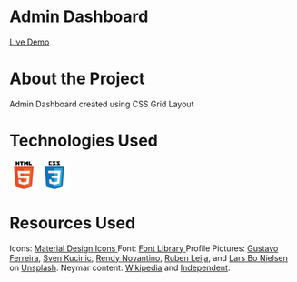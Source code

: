 # Admin Dashboard
<a href="https://luaroxy.github.io/admin-dashboard/">Live Demo </a>

# About the Project
Admin Dashboard created using CSS Grid Layout

# Technologies Used
<img src="https://github.com/devicons/devicon/blob/master/icons/html5/html5-original-wordmark.svg" width="50"> <img src="https://github.com/devicons/devicon/blob/master/icons/css3/css3-original-wordmark.svg" width="50">

# Resources Used
Icons: <a href="https://materialdesignicons.com/">Material Design Icons </a>
Font: <a href="https://fontlibrary.org/">Font Library </a>
Profile Pictures: <a href="https://unsplash.com/photos/mGMWpkCdTuU">Gustavo Ferreira</a>, <a href="https://unsplash.com/photos/Z0KjmjxUsKs">Sven Kucinic</a>, <a href="https://unsplash.com/photos/8Jsm0wEKLBs">Rendy Novantino</a>, <a href="https://unsplash.com/photos/jY_knL-TVvA">Ruben Leija</a>, and <a href="https://unsplash.com/photos/VQHCm7llrzU">Lars Bo Nielsen</a> on <a href="https://unsplash.com/">Unsplash</a>.
Neymar content: <a href="https://en.wikipedia.org/wiki/Neymar">Wikipedia</a> and <a href="https://www.independent.co.uk/topic/neymar">Independent</a>.